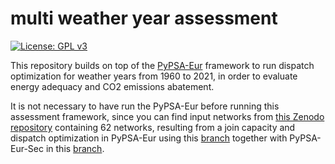 # multi weather year assessment 
[![License: GPL v3](https://img.shields.io/badge/License-GPLv3-blue.svg)](https://www.gnu.org/licenses/gpl-3.0)

This repository builds on top of the [PyPSA-Eur](https://github.com/PyPSA/pypsa-eur) framework to run dispatch optimization for weather years from 1960 to 2021, in order to evaluate energy adequacy and CO2 emissions abatement.

It is not necessary to have run the PyPSA-Eur before running this assessment framework, since you can find input networks from [this Zenodo repository](https://doi.org/10.5281/zenodo.10891263) containing 62 networks, resulting from a join capacity and dispatch optimization in PyPSA-Eur using this [branch](https://github.com/ebbekyhl/pypsa-eur/tree/multi_weather_year) together with PyPSA-Eur-Sec in this [branch](https://github.com/ebbekyhl/pypsa-eur-sec/tree/multi_weather_year).